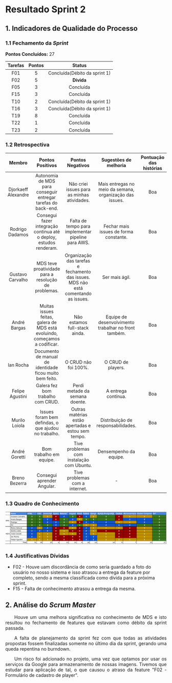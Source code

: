 # Resultado Sprint 2

## 1. Indicadores de Qualidade do Processo

### 1.1 Fechamento da _Sprint_

**Pontos Concluídos:** 27

| Tarefas | Pontos | Status |
|:-------:|:------:|:------:|
| F01 |5| Concluída(Débito da sprint 1) |
| F02 |5| **Dívida** |
| F05 |3| Concluída |
| F15 |3| Concluída |
| T10 |2| Concluída(Débito da sprint 1) |
| T16 |3| Concluída(Débito da sprint 1) |
| T19 |8| Concluída|
| T22 |1| Concluída|
| T23 |2| Concluída|

### 1.2 Retrospectiva

|Membro|Pontos Positivos|Pontos Negativos|Sugestões de melhoria| Pontuação das histórias |
|:---:|:------:|:-----:|:---:|:---:|
|Djorkaeff Alexandre| Autonomia de MDS para conseguir entregar tarefas do back-end.| Não criei issues para as minhas atividades.| Mais entregas no meio da semana, organização das issues. |Boa|
|Rodrigo Dadamos| Consegui fazer integração continua até o deploy, estudos renderam.| Falta de tempo para implementar pipeline para AWS. | Fechar mais issues de forma constante. |Boa |
|Gustavo Carvalho| MDS teve proatividade para a resolução de problemas.| Organização das tarefas e fechamento das issues. MDS não está comentando as issues. | Ser mais ágil. |Boa |
|André Bargas| Muitas issues feitas, galera de MDS está evoluindo, começamos a codificar. | Não estamos full-stack ainda.| Equipe de desenvolvimento trabalhar no front também. |Boa |
|Ian Rocha| Documento de manual de identidade ficou muito bem feito.| O CRUD não foi 100%. | O CRUD de players. |  Boa |
|Felipe Agustini| Galera fez bom trabalho com CRUD.| Perdi metade da semana doente. | A entrega contínua.| Boa
|Murilo Loiola| Issues foram bem defindas, o que ajudou no trabalho.| Outras matérias estão apertadas e estou sem tempo.| Distribuição de responsabilidades. |Boa |
|André Goretti| Bom trabalho em equipe.| Tive problemas com instalação com Ubuntu.| Densempenho da equipe. |Boa
|Breno Bezerra| Consegui aprender Angular.|Tive problemas com a internet.| - | Boa |

### 1.3 Quadro de Conhecimento

![Quadro de conhecimento](../../images/con_sprint2.png)

### 1.4 Justificativas Dívidas

* F02 - Houve uam discordância de como seria guardado a foto do usuário no nosso sistema e isso atrasou a entrega da feature por completo, sendo a mesma classificada como dívida para a próxima sprint.
* F15 - Falta de conhecimento atrasou a entrega da mesma.  

## 2. Análise do _Scrum Master_

<p style="text-align:justify">&emsp;&emsp;Houve um uma melhora significativa no conhecimento de MDS e isto resultou no fechamento de features que estavam como débito da sprint passada.</p>
<p style="text-align:justify">&emsp;&emsp;A falta de planejamento da sprint fez com que todas as atividades propostas fossem finalizadas somente no último dia da sprint, gerando uma queda repentina no burndown.</p>
<p style="text-align:justify">&emsp;&emsp;Um risco foi adcionado no projeto, uma vez que optamos por usar os serviços da Google para armazenamento de nossas imagens. Tivemos que estudar para aplicação de tal, o que causou o atraso da feature "F02 - Formulário de cadastro de player".